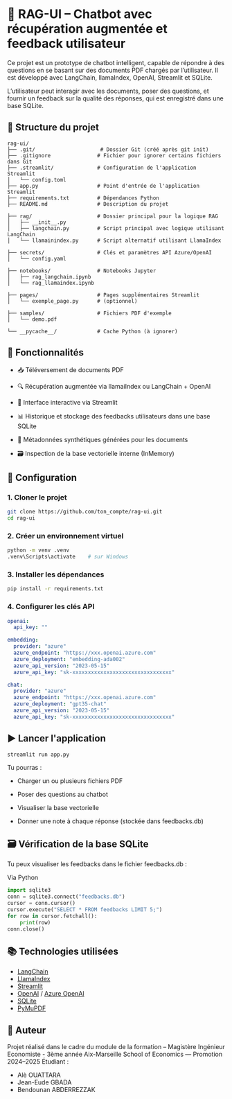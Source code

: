 # 🧠 RAG-UI – Chatbot avec récupération augmentée et feedback utilisateur

Ce projet est un prototype de chatbot intelligent, capable de répondre à des questions en se basant sur des documents PDF chargés par l’utilisateur. Il est développé avec LangChain, llamaIndex, OpenAI, Streamlit et SQLite.

L’utilisateur peut interagir avec les documents, poser des questions, et fournir un feedback sur la qualité des réponses, qui est enregistré dans une base SQLite.




## 📂 Structure du projet

```text
rag-ui/
├── .git/                     # Dossier Git (créé après git init)
├── .gitignore               # Fichier pour ignorer certains fichiers dans Git
├── .streamlit/              # Configuration de l'application Streamlit
│   └── config.toml
├── app.py                   # Point d'entrée de l'application Streamlit
├── requirements.txt         # Dépendances Python
├── README.md                # Description du projet

├── rag/                     # Dossier principal pour la logique RAG
│   ├── __init__.py
│   ├── langchain.py         # Script principal avec logique utilisant LangChain
│   └── llamainindex.py      # Script alternatif utilisant LlamaIndex

├── secrets/                 # Clés et paramètres API Azure/OpenAI
│   └── config.yaml

├── notebooks/               # Notebooks Jupyter
│   ├── rag_langchain.ipynb
│   └── rag_llamaindex.ipynb

├── pages/                   # Pages supplémentaires Streamlit
│   └── exemple_page.py      # (optionnel)

├── samples/                 # Fichiers PDF d'exemple
│   └── demo.pdf

└── __pycache__/             # Cache Python (à ignorer)
```




## 🚀 Fonctionnalités

* 📥 Téléversement de documents PDF

* 🔍 Récupération augmentée via llamaiIndex ou LangChain + OpenAI 

* 💬 Interface interactive via Streamlit

* 📊 Historique et stockage des feedbacks utilisateurs dans une base SQLite

* 🧠 Métadonnées synthétiques générées pour les documents

* 🗃 Inspection de la base vectorielle interne (InMemory)




## 📌 Configuration

### 1. Cloner le projet

```bash
git clone https://github.com/ton_compte/rag-ui.git
cd rag-ui
```
### 2. Créer un environnement virtuel

```bash
python -m venv .venv
.venv\Scripts\activate    # sur Windows
```

### 3. Installer les dépendances

```bash
pip install -r requirements.txt
```

### 4. Configurer les clés API

```yaml
openai:
  api_key: ""

embedding:
  provider: "azure"
  azure_endpoint: "https://xxx.openai.azure.com"
  azure_deployment: "embedding-ada002"
  azure_api_version: "2023-05-15"
  azure_api_key: "sk-xxxxxxxxxxxxxxxxxxxxxxxxxxxxxxxx"

chat:
  provider: "azure"
  azure_endpoint: "https://xxx.openai.azure.com"
  azure_deployment: "gpt35-chat"
  azure_api_version: "2023-05-15"
  azure_api_key: "sk-xxxxxxxxxxxxxxxxxxxxxxxxxxxxxxxx"
```




## ▶️ Lancer l'application

```bash
streamlit run app.py
```

Tu pourras :

* Charger un ou plusieurs fichiers PDF

* Poser des questions au chatbot 

* Visualiser la base vectorielle

* Donner une note à chaque réponse (stockée dans feedbacks.db)

## 🗃 Vérification de la base SQLite

Tu peux visualiser les feedbacks dans le fichier feedbacks.db :

Via Python 

```python
import sqlite3
conn = sqlite3.connect("feedbacks.db")
cursor = conn.cursor()
cursor.execute("SELECT * FROM feedbacks LIMIT 5;")
for row in cursor.fetchall():
    print(row)
conn.close()
```



## 📚 Technologies utilisées

- [LangChain](https://www.langchain.com/)
- [LlamaIndex](https://www.llamaindex.ai/)
- [Streamlit](https://streamlit.io/)
- [OpenAI](https://platform.openai.com/) / [Azure OpenAI](https://learn.microsoft.com/en-us/azure/cognitive-services/openai/)
- [SQLite](https://www.sqlite.org/index.html)
- [PyMuPDF](https://pymupdf.readthedocs.io/en/latest/)





## 📌 Auteur

Projet réalisé dans le cadre du module de la formation – Magistère Ingénieur Economiste - 3ème année
Aix-Marseille School of Economics — Promotion 2024–2025
Étudiant : 
- Alè OUATTARA
- Jean-Eude GBADA
- Bendounan ABDERREZZAK
